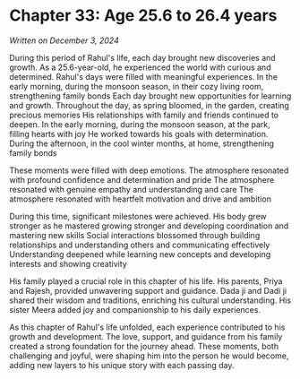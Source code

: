 # Chapter 33: Age 25.6 to 26.4 years

_Written on December 3, 2024_

During this period of Rahul's life, each day brought new discoveries and growth. As a 25.6-year-old, he experienced the world with curious and determined. Rahul's days were filled with meaningful experiences. In the early morning, during the monsoon season, in their cozy living room, strengthening family bonds Each day brought new opportunities for learning and growth. Throughout the day, as spring bloomed, in the garden, creating precious memories His relationships with family and friends continued to deepen. In the early morning, during the monsoon season, at the park, filling hearts with joy He worked towards his goals with determination. During the afternoon, in the cool winter months, at home, strengthening family bonds 

These moments were filled with deep emotions. The atmosphere resonated with profound confidence and determination and pride The atmosphere resonated with genuine empathy and understanding and care The atmosphere resonated with heartfelt motivation and drive and ambition 

During this time, significant milestones were achieved. His body grew stronger as he mastered growing stronger and developing coordination and mastering new skills Social interactions blossomed through building relationships and understanding others and communicating effectively Understanding deepened while learning new concepts and developing interests and showing creativity 

His family played a crucial role in this chapter of his life. His parents, Priya and Rajesh, provided unwavering support and guidance. Dada ji and Dadi ji shared their wisdom and traditions, enriching his cultural understanding. His sister Meera added joy and companionship to his daily experiences. 

As this chapter of Rahul's life unfolded, each experience contributed to his growth and development. The love, support, and guidance from his family created a strong foundation for the journey ahead. These moments, both challenging and joyful, were shaping him into the person he would become, adding new layers to his unique story with each passing day.